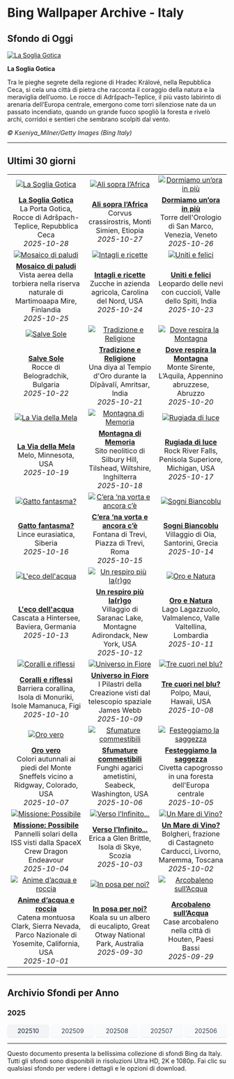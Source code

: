 # Bing Wallpaper Archive - Italy

## Sfondo di Oggi

[![La Soglia Gotica](https://www.bing.com/th?id=OHR.TepliceRocks_IT-IT0944419526_UHD.jpg&pid=hp&w=2560)](https://bing.codexun.com/it/detail/20251028)

**La Soglia Gotica**

Tra le pieghe segrete della regione di Hradec Králové, nella Repubblica Ceca, si cela una città di pietra che racconta il coraggio della natura e la meraviglia dell’uomo. Le rocce di Adršpach–Teplice, il più vasto labirinto di arenaria dell’Europa centrale, emergono come torri silenziose nate da un passato incendiato, quando un grande fuoco spogliò la foresta e rivelò archi, corridoi e sentieri che sembrano scolpiti dal vento.

*© Kseniya_Milner/Getty Images (Bing Italy)*

---

## Ultimi 30 giorni

| | | |
|:---:|:---:|:---:|
| [![La Soglia Gotica](https://www.bing.com/th?id=OHR.TepliceRocks_IT-IT0944419526_UHD.jpg&pid=hp&w=2560)](https://bing.codexun.com/it/detail/20251028) | [![Ali sopra l’Africa](https://www.bing.com/th?id=OHR.AfricanRaven_IT-IT9701842647_UHD.jpg&pid=hp&w=2560)](https://bing.codexun.com/it/detail/20251027) | [![Dormiamo un’ora in più](https://www.bing.com/th?id=OHR.ItalyClock_IT-IT0847273649_UHD.jpg&pid=hp&w=2560)](https://bing.codexun.com/it/detail/20251026) | 
| **[La Soglia Gotica](https://bing.codexun.com/it/detail/20251028)**<br>La Porta Gotica, Rocce di Adršpach-Teplice, Repubblica Ceca<br>*2025-10-28* | **[Ali sopra l’Africa](https://bing.codexun.com/it/detail/20251027)**<br>Corvus crassirostris, Monti Simien, Etiopia<br>*2025-10-27* | **[Dormiamo un’ora in più](https://bing.codexun.com/it/detail/20251026)**<br>Torre dell'Orologio di San Marco, Venezia, Veneto<br>*2025-10-26* | 
| [![Mosaico di paludi](https://www.bing.com/th?id=OHR.MartimoaapaFinland_IT-IT0794218844_UHD.jpg&pid=hp&w=2560)](https://bing.codexun.com/it/detail/20251025) | [![Intagli e ricette](https://www.bing.com/th?id=OHR.PumpkinFarm_IT-IT9478392413_UHD.jpg&pid=hp&w=2560)](https://bing.codexun.com/it/detail/20251024) | [![Uniti e felici](https://www.bing.com/th?id=OHR.SnowLeopard_IT-IT6712728115_UHD.jpg&pid=hp&w=2560)](https://bing.codexun.com/it/detail/20251023) | 
| **[Mosaico di paludi](https://bing.codexun.com/it/detail/20251025)**<br>Vista aerea della torbiera nella riserva naturale di Martimoaapa Mire, Finlandia<br>*2025-10-25* | **[Intagli e ricette](https://bing.codexun.com/it/detail/20251024)**<br>Zucche in azienda agricola, Carolina del Nord, USA<br>*2025-10-24* | **[Uniti e felici](https://bing.codexun.com/it/detail/20251023)**<br>Leopardo delle nevi con cuccioli, Valle dello Spiti, India<br>*2025-10-23* | 
| [![Salve Sole](https://www.bing.com/th?id=OHR.BulgariaRocks_IT-IT4526713367_UHD.jpg&pid=hp&w=2560)](https://bing.codexun.com/it/detail/20251022) | [![Tradizione e Religione](https://www.bing.com/th?id=OHR.DiyaDiwali_IT-IT5153375559_UHD.jpg&pid=hp&w=2560)](https://bing.codexun.com/it/detail/20251021) | [![Dove respira la Montagna](https://www.bing.com/th?id=OHR.MonteVelino_IT-IT3560922998_UHD.jpg&pid=hp&w=2560)](https://bing.codexun.com/it/detail/20251020) | 
| **[Salve Sole](https://bing.codexun.com/it/detail/20251022)**<br>Rocce di Belogradchik, Bulgaria<br>*2025-10-22* | **[Tradizione e Religione](https://bing.codexun.com/it/detail/20251021)**<br>Una diya al Tempio d'Oro durante la Dīpāvalī, Amritsar, India<br>*2025-10-21* | **[Dove respira la Montagna](https://bing.codexun.com/it/detail/20251020)**<br>Monte Sirente, L’Aquila, Appennino abruzzese, Abruzzo<br>*2025-10-20* | 
| [![La Via della Mela](https://www.bing.com/th?id=OHR.AppleHarvest_IT-IT5097872134_UHD.jpg&pid=hp&w=2560)](https://bing.codexun.com/it/detail/20251019) | [![Montagna di Memoria](https://www.bing.com/th?id=OHR.SilburyHill_IT-IT5036622504_UHD.jpg&pid=hp&w=2560)](https://bing.codexun.com/it/detail/20251018) | [![Rugiada di luce](https://www.bing.com/th?id=OHR.RockRiverFalls_IT-IT3239553748_UHD.jpg&pid=hp&w=2560)](https://bing.codexun.com/it/detail/20251017) | 
| **[La Via della Mela](https://bing.codexun.com/it/detail/20251019)**<br>Melo, Minnesota, USA<br>*2025-10-19* | **[Montagna di Memoria](https://bing.codexun.com/it/detail/20251018)**<br>Sito neolitico di Silbury Hill, Tilshead, Wiltshire, Inghilterra<br>*2025-10-18* | **[Rugiada di luce](https://bing.codexun.com/it/detail/20251017)**<br>Rock River Falls, Penisola Superiore, Michigan, USA<br>*2025-10-17* | 
| [![Gatto fantasma?](https://www.bing.com/th?id=OHR.SiberianLynx_IT-IT9885681179_UHD.jpg&pid=hp&w=2560)](https://bing.codexun.com/it/detail/20251016) | [![C’era ‘na vorta e ancora c’è](https://www.bing.com/th?id=OHR.FontanaDiTrevi_IT-IT9781844919_UHD.jpg&pid=hp&w=2560)](https://bing.codexun.com/it/detail/20251015) | [![Sogni Biancoblu](https://www.bing.com/th?id=OHR.OiaSantorini_IT-IT9704470316_UHD.jpg&pid=hp&w=2560)](https://bing.codexun.com/it/detail/20251014) | 
| **[Gatto fantasma?](https://bing.codexun.com/it/detail/20251016)**<br>Lince eurasiatica, Siberia<br>*2025-10-16* | **[C’era ‘na vorta e ancora c’è](https://bing.codexun.com/it/detail/20251015)**<br>Fontana di Trevi, Piazza di Trevi, Roma<br>*2025-10-15* | **[Sogni Biancoblu](https://bing.codexun.com/it/detail/20251014)**<br>Villaggio di Oia, Santorini, Grecia<br>*2025-10-14* | 
| [![L'eco dell'acqua](https://www.bing.com/th?id=OHR.HinterseeWaterfall_IT-IT9638907457_UHD.jpg&pid=hp&w=2560)](https://bing.codexun.com/it/detail/20251013) | [![Un respiro più la(r)go](https://www.bing.com/th?id=OHR.SaranacLake_IT-IT9519344894_UHD.jpg&pid=hp&w=2560)](https://bing.codexun.com/it/detail/20251012) | [![Oro e Natura](https://www.bing.com/th?id=OHR.LagoLagazuolo_IT-IT9428871019_UHD.jpg&pid=hp&w=2560)](https://bing.codexun.com/it/detail/20251011) | 
| **[L'eco dell'acqua](https://bing.codexun.com/it/detail/20251013)**<br>Cascata a Hintersee, Baviera, Germania<br>*2025-10-13* | **[Un respiro più la(r)go](https://bing.codexun.com/it/detail/20251012)**<br>Villaggio di Saranac Lake, Montagne Adirondack, New York, USA<br>*2025-10-12* | **[Oro e Natura](https://bing.codexun.com/it/detail/20251011)**<br>Lago Lagazzuolo, Valmalenco, Valle Valtellina, Lombardia<br>*2025-10-11* | 
| [![Coralli e riflessi](https://www.bing.com/th?id=OHR.MonurikiFiji_IT-IT0760985138_UHD.jpg&pid=hp&w=2560)](https://bing.codexun.com/it/detail/20251010) | [![Universo in Fiore](https://www.bing.com/th?id=OHR.WebbPillars_IT-IT0673029544_UHD.jpg&pid=hp&w=2560)](https://bing.codexun.com/it/detail/20251009) | [![Tre cuori nel blu?](https://www.bing.com/th?id=OHR.OctopusCyanea_IT-IT0571963002_UHD.jpg&pid=hp&w=2560)](https://bing.codexun.com/it/detail/20251008) | 
| **[Coralli e riflessi](https://bing.codexun.com/it/detail/20251010)**<br>Barriera corallina, Isola di Monuriki, Isole Mamanuca, Figi<br>*2025-10-10* | **[Universo in Fiore](https://bing.codexun.com/it/detail/20251009)**<br>I Pilastri della Creazione visti dal telescopio spaziale James Webb<br>*2025-10-09* | **[Tre cuori nel blu?](https://bing.codexun.com/it/detail/20251008)**<br>Polpo, Maui, Hawaii, USA<br>*2025-10-08* | 
| [![Oro vero](https://www.bing.com/th?id=OHR.RidgwayAspens_IT-IT7479755416_UHD.jpg&pid=hp&w=2560)](https://bing.codexun.com/it/detail/20251007) | [![Sfumature commestibili](https://www.bing.com/th?id=OHR.AmethystLaccaria_IT-IT7329865927_UHD.jpg&pid=hp&w=2560)](https://bing.codexun.com/it/detail/20251006) | [![Festeggiamo la saggezza](https://www.bing.com/th?id=OHR.TeacherOwl_IT-IT7269776472_UHD.jpg&pid=hp&w=2560)](https://bing.codexun.com/it/detail/20251005) | 
| **[Oro vero](https://bing.codexun.com/it/detail/20251007)**<br>Colori autunnali ai piedi del Monte Sneffels vicino a Ridgway, Colorado, USA<br>*2025-10-07* | **[Sfumature commestibili](https://bing.codexun.com/it/detail/20251006)**<br>Funghi agarici ametistini, Seabeck, Washington, USA<br>*2025-10-06* | **[Festeggiamo la saggezza](https://bing.codexun.com/it/detail/20251005)**<br>Civetta capogrosso in una foresta dell'Europa centrale<br>*2025-10-05* | 
| [![Missione: Possibile](https://www.bing.com/th?id=OHR.DragonEndeavour_IT-IT7184624651_UHD.jpg&pid=hp&w=2560)](https://bing.codexun.com/it/detail/20251004) | [![Verso l’Infinito...](https://www.bing.com/th?id=OHR.SkyeHeather_IT-IT9085939814_UHD.jpg&pid=hp&w=2560)](https://bing.codexun.com/it/detail/20251003) | [![Un Mare di Vino?](https://www.bing.com/th?id=OHR.ToscanaAutunno_IT-IT9368718519_UHD.jpg&pid=hp&w=2560)](https://bing.codexun.com/it/detail/20251002) | 
| **[Missione: Possibile](https://bing.codexun.com/it/detail/20251004)**<br>Pannelli solari della ISS visti dalla SpaceX Crew Dragon Endeavour<br>*2025-10-04* | **[Verso l’Infinito...](https://bing.codexun.com/it/detail/20251003)**<br>Erica a Glen Brittle, Isola di Skye, Scozia<br>*2025-10-03* | **[Un Mare di Vino?](https://bing.codexun.com/it/detail/20251002)**<br>Bolgheri, frazione di Castagneto Carducci, Livorno, Maremma, Toscana<br>*2025-10-02* | 
| [![Anime d’acqua e roccia](https://www.bing.com/th?id=OHR.YosemiteClark_IT-IT9290949114_UHD.jpg&pid=hp&w=2560)](https://bing.codexun.com/it/detail/20251001) | [![In posa per noi?](https://www.bing.com/th?id=OHR.EucalyptusKoala_IT-IT9137756909_UHD.jpg&pid=hp&w=2560)](https://bing.codexun.com/it/detail/20250930) | [![Arcobaleno sull’Acqua](https://www.bing.com/th?id=OHR.HoutenHouses_IT-IT9070932054_UHD.jpg&pid=hp&w=2560)](https://bing.codexun.com/it/detail/20250929) | 
| **[Anime d’acqua e roccia](https://bing.codexun.com/it/detail/20251001)**<br>Catena montuosa Clark, Sierra Nevada, Parco Nazionale di Yosemite, California, USA<br>*2025-10-01* | **[In posa per noi?](https://bing.codexun.com/it/detail/20250930)**<br>Koala su un albero di eucalipto, Great Otway National Park, Australia<br>*2025-09-30* | **[Arcobaleno sull’Acqua](https://bing.codexun.com/it/detail/20250929)**<br>Case arcobaleno nella città di Houten, Paesi Bassi<br>*2025-09-29* | 


---

## Archivio Sfondi per Anno

### 2025
<div style="display: grid; grid-template-columns: repeat(auto-fit, minmax(80px, 1fr)); gap: 6px; margin: 12px 0;">
<a href="https://bing.codexun.com/it/archive/202510" style="padding: 6px 12px; font-size: 14px; border-radius: 6px; box-shadow: 0 1px 2px rgba(0,0,0,0.1); background-color: #f3f4f6; color: #374151; text-decoration: none; text-align: center; transition: background-color 0.2s ease; font-weight: 500;">202510</a>
<a href="https://bing.codexun.com/it/archive/202509" style="padding: 6px 12px; font-size: 14px; border-radius: 6px; box-shadow: 0 1px 2px rgba(0,0,0,0.1); background-color: #f9fafb; color: #374151; text-decoration: none; text-align: center; transition: background-color 0.2s ease;">202509</a>
<a href="https://bing.codexun.com/it/archive/202508" style="padding: 6px 12px; font-size: 14px; border-radius: 6px; box-shadow: 0 1px 2px rgba(0,0,0,0.1); background-color: #f9fafb; color: #374151; text-decoration: none; text-align: center; transition: background-color 0.2s ease;">202508</a>
<a href="https://bing.codexun.com/it/archive/202507" style="padding: 6px 12px; font-size: 14px; border-radius: 6px; box-shadow: 0 1px 2px rgba(0,0,0,0.1); background-color: #f9fafb; color: #374151; text-decoration: none; text-align: center; transition: background-color 0.2s ease;">202507</a>
<a href="https://bing.codexun.com/it/archive/202506" style="padding: 6px 12px; font-size: 14px; border-radius: 6px; box-shadow: 0 1px 2px rgba(0,0,0,0.1); background-color: #f9fafb; color: #374151; text-decoration: none; text-align: center; transition: background-color 0.2s ease;">202506</a>
</div>



---

Questo documento presenta la bellissima collezione di sfondi Bing da Italy. Tutti gli sfondi sono disponibili in risoluzioni Ultra HD, 2K e 1080p. Fai clic su qualsiasi sfondo per vedere i dettagli e le opzioni di download.
